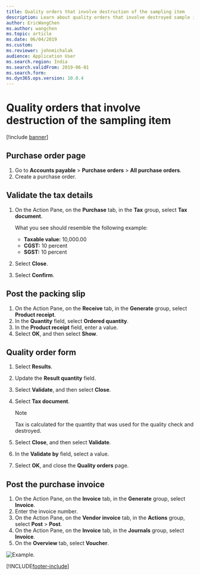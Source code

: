 ```yaml
---
title: Quality orders that involve destruction of the sampling item
description: Learn about quality orders that involve destroyed sample items, including step-by-step processes for validating tax details and posting packing slips.
author: EricWangChen
ms.author: wangchen
ms.topic: article
ms.date: 06/04/2019
ms.custom:
ms.reviewer: johnmichalak  
audience: Application User
ms.search.region: India
ms.search.validFrom: 2019-06-01
ms.search.form:
ms.dyn365.ops.version: 10.0.4
---
```


# Quality orders that involve destruction of the sampling item

[!include [banner](../../includes/banner.md)]

## Purchase order page

1. Go to **Accounts payable** \> **Purchase orders** \> **All purchase orders**.
2. Create a purchase order.

## Validate the tax details

1. On the Action Pane, on the **Purchase** tab, in the **Tax** group, select **Tax document**.

    What you see should resemble the following example:

    - **Taxable value:** 10,000.00
    - **CGST:** 10 percent
    - **SGST:** 10 percent

2. Select **Close**.
3. Select **Confirm**.

## Post the packing slip

1. On the Action Pane, on the **Receive** tab, in the **Generate** group, select **Product receipt**.
2. In the **Quantity** field, select **Ordered quantity**.
3. In the **Product receipt** field, enter a value.
4. Select **OK**, and then select **Show**.

## Quality order form

1. Select **Results**.
2. Update the **Result quantity** field.
3. Select **Validate**, and then select **Close**.
4. Select **Tax document**.

    > [!NOTE]
    > Tax is calculated for the quantity that was used for the quality check and destroyed.

5. Select **Close**, and then select **Validate**.
6. In the **Validate by** field, select a value.
7. Select **OK**, and close the **Quality orders** page.

## Post the purchase invoice

1. On the Action Pane, on the **Invoice** tab, in the **Generate** group, select **Invoice**.
2. Enter the invoice number.
3. On the Action Pane, on the **Vendor invoice** tab, in the **Actions** group, select **Post** \> **Post**.
4. On the Action Pane, on the **Invoice** tab, in the **Journals** group, select **Invoice**. 
6. On the **Overview** tab, select **Voucher**.

![Example.](../media/Annotation-2019-05-16-113025.png)


[!INCLUDE[footer-include](../../../includes/footer-banner.md)]
